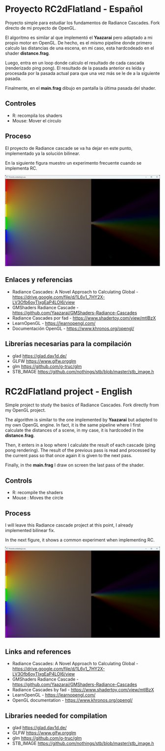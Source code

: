# Proyecto RC2dFlatland - Español

Proyecto simple para estudiar los fundamentos de Radiance Cascades. Fork directo de mi proyecto de OpenGL.

El algoritmo es similar al que implementó el **Yaazarai** pero adaptado a mi propio motor en OpenGL. De hecho, es el mismo pipeline donde primero calculo las distancias de una escena, en mi caso, esta hardcodeado en el shader **distance.frag**.

Luego, entra en un loop donde calculo el resultado de cada cascada (renderizado ping pong).
El resultado de la pasada anterior es leída y procesada por la pasada actual para que una vez más se le de a la siguiente pasada.

Finalmente, en el **main.frag** dibujo en pantalla la última pasada del shader.

## Controles

- R: recompila los shaders
- Mouse: Mover el circulo

## Proceso

El proyecto de Radiance cascade se va ha dejar en este punto, implementado ya la solución bilinear.

En la siguiente figura muestro un experimento frecuente cuando se implementa RC.

![image](https://raw.githubusercontent.com/JJP00/RC2dFlatland/refs/heads/main/Resultados/RC_bilinearFix_Pinhole.png)

## Enlaces y referencias

- Radiance Cascades: A Novel Approach to Calculating Global - <https://drive.google.com/file/d/1L6v1_7HY2X-LV3Ofb6oyTIxgEaP4LOI6/view>
- GMShaders Radiance Cascade - <https://github.com/Yaazarai/GMShaders-Radiance-Cascades>
- Radiance Cascades por fad - <https://www.shadertoy.com/view/mtlBzX>
- LearnOpenGL - <https://learnopengl.com/>
- Documentación OpenGL - <https://www.khronos.org/opengl/>

## Librerías necesarias para la compilación

- glad <https://glad.dav1d.de/>
- GLFW <https://www.glfw.orgglm>
- glm <https://github.com/g-truc/glm>
- STB_IMAGE <https://github.com/nothings/stb/blob/master/stb_image.h>

# RC2dFlatland project - English

Simple project to study the basics of Radiance Cascades. Fork directly from my OpenGL project.

The algorithm is similar to the one implemented by **Yaazarai** but adapted to my own OpenGL engine. In fact, it is the same pipeline where I first calculate the distances of a scene, in my case, it is hardcoded in the **distance.frag**.

Then, it enters in a loop where I calculate the result of each cascade (ping pong rendering).
The result of the previous pass is read and processed by the current pass so that once again it is given to the next pass.

Finally, in the **main.frag** I draw on screen the last pass of the shader.

## Controls

- R: recompile the shaders
- Mouse : Moves the circle

## Process

I will leave this Radiance cascade project at this point, I already implemented bilinear fix.

In the next figure, it shows a common experiment when implementing RC.

![image](https://raw.githubusercontent.com/JJP00/RC2dFlatland/refs/heads/main/Resultados/RC_bilinearFix_Pinhole.png)

## Links and references

- Radiance Cascades: A Novel Approach to Calculating Global - <https://drive.google.com/file/d/1L6v1_7HY2X-LV3Ofb6oyTIxgEaP4LOI6/view>
- GMShaders Radiance Cascade - <https://github.com/Yaazarai/GMShaders-Radiance-Cascades>
- Radiance Cascades by fad - <https://www.shadertoy.com/view/mtlBzX>
- LearnOpenGL - <https://learnopengl.com/>
- OpenGL documentation - <https://www.khronos.org/opengl/>

## Libraries needed for compilation

- glad <https://glad.dav1d.de/>
- GLFW <https://www.glfw.orgglm>
- glm <https://github.com/g-truc/glm>
- STB_IMAGE <https://github.com/nothings/stb/blob/master/stb_image.h>
